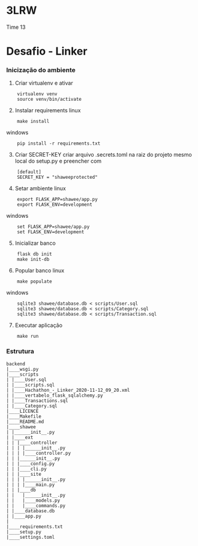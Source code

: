 # 3LRW
Time 13
# Desafio - Linker

### Inicização do ambiente

1. Criar virtualenv e ativar
~~~
    virtualenv venv
    source venv/bin/activate
~~~

2. Instalar requirements
linux
~~~
    make install
~~~
windows
~~~
    pip install -r requirements.txt
~~~

3. Criar SECRET-KEY
criar arquivo .secrets.toml na raiz do projeto mesmo local do setup.py e preencher com
~~~
    [default]
    SECRET_KEY = "shaweeprotected"
~~~

4. Setar ambiente
linux
~~~
    export FLASK_APP=shawee/app.py
    export FLASK_ENV=development
~~~
windows
~~~
    set FLASK_APP=shawee/app.py
    set FLASK_ENV=development
~~~

5. Inicializar banco
~~~
    flask db init
    make init-db
~~~

6. Popular banco
linux
~~~
    make populate
~~~
windows
~~~
    sqlite3 shawee/database.db < scripts/User.sql
	sqlite3 shawee/database.db < scripts/Category.sql
	sqlite3 shawee/database.db < scripts/Transaction.sql
~~~

7. Executar aplicação
~~~
    make run
~~~

### Estrutura
~~~
backend
|____wsgi.py
|____scripts
| |____User.sql
| |____scripts.sql
| |____Hachathon_-_Linker_2020-11-12_09_20.xml
| |____vertabelo_flask_sqlalchemy.py
| |____Transactions.sql
| |____Category.sql
|____LICENCE
|____Makefile
|____README.md
|____shawee
| |______init__.py
| |____ext
| | |____controller
| | | |______init__.py
| | | |____controller.py
| | |______init__.py
| | |____config.py
| | |____cli.py
| | |____site
| | | |______init__.py
| | | |____main.py
| | |____db
| |   |______init__.py
| |   |____models.py
| |   |____commands.py
| |____database.db
| |____app.py
|
|____requirements.txt
|____setup.py
|____settings.toml
~~~ 
